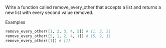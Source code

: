 Write a function called remove_every_other that accepts a list and returns a new list with every second value removed.

Examples

```py
remove_every_other([1, 2, 3, 4, 5]) # [1, 3, 5]
remove_every_other([5, 1, 2, 4, 1]) # [5, 2, 1]
remove_every_other([1]) # [1]
```
